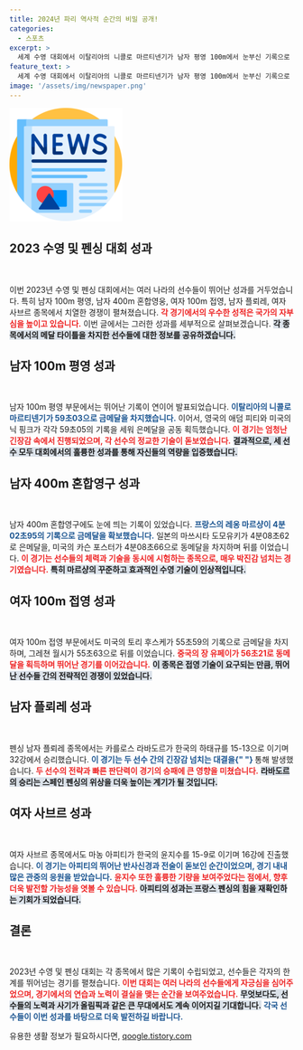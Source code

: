 ```yaml
---
title: 2024년 파리 역사적 순간의 비밀 공개!
categories:
  - 스포츠
excerpt: >
  세계 수영 대회에서 이탈리아의 니콜로 마르티넨기가 남자 평영 100m에서 눈부신 기록으로 금메달을 차지하며, 영국의 애덤 피티와의 치열한 경쟁이 주목받고 있다. 펜싱에서도 한국 선수들이 아쉬운 결과를 남기며 새로운 도전을 암시하고 있다!
feature_text: >
  세계 수영 대회에서 이탈리아의 니콜로 마르티넨기가 남자 평영 100m에서 눈부신 기록으로 금메달을 차지하며, 영국의 애덤 피티와의 치열한 경쟁이 주목받고 있다. 펜싱에서도 한국 선수들이 아쉬운 결과를 남기며 새로운 도전을 암시하고 있다!
image: '/assets/img/newspaper.png'
---
```


<p><img src="/assets/img/newspaper.png" alt="kimp 속보" /></p>

<h2 data-ke-size="size26">2023 수영 및 펜싱 대회 성과</h2>

<p data-ke-size="size16">&nbsp;</p>

<p>이번 2023년 수영 및 펜싱 대회에서는 여러 나라의 선수들이 뛰어난 성과를 거두었습니다. 특히 남자 100m 평영, 남자 400m 혼합영웅, 여자 100m 접영, 남자 플뢰레, 여자 사브르 종목에서 치열한 경쟁이 펼쳐졌습니다. <b><span style="color: #ee2323;">각 경기에서의 우수한 성적은 국가의 자부심을 높이고 있습니다.</span></b> 이번 글에서는 그러한 성과를 세부적으로 살펴보겠습니다. <b><span style="background-color: #21538527;">각 종목에서의 메달 타이틀을 차지한 선수들에 대한 정보를 공유하겠습니다.</span></b></p>

<h2 data-ke-size="size26">남자 100m 평영 성과</h2>

<p data-ke-size="size16">&nbsp;</p>

<p>남자 100m 평영 부문에서는 뛰어난 기록이 연이어 발표되었습니다. <b><span style="color: #1a5490;">이탈리아의 니콜로 마르티넨기가 59초03으로 금메달을 차지했습니다.</span></b> 이어서, 영국의 애덤 피티와 미국의 닉 핑크가 각각 59초05의 기록을 세워 은메달을 공동 획득했습니다. <b><span style="color: #ee2323;">이 경기는 엄청난 긴장감 속에서 진행되었으며, 각 선수의 정교한 기술이 돋보였습니다.</span></b> <b><span style="background-color: #21538527;">결과적으로, 세 선수 모두 대회에서의 훌륭한 성과를 통해 자신들의 역량을 입증했습니다.</span></b></p>

<h2 data-ke-size="size26">남자 400m 혼합영구 성과</h2>

<p data-ke-size="size16">&nbsp;</p>

<p>남자 400m 혼합영구에도 눈에 띄는 기록이 있었습니다. <b><span style="color: #1a5490;">프랑스의 레옹 마르샹이 4분02초95의 기록으로 금메달을 확보했습니다.</span></b> 일본의 마쓰시타 도모유키가 4분08초62로 은메달을, 미국의 카슨 포스터가 4분08초66으로 동메달을 차지하며 뒤를 이었습니다. <b><span style="color: #ee2323;">이 경기는 선수들의 체력과 기술을 동시에 시험하는 종목으로, 매우 박진감 넘치는 경기였습니다.</span></b> <b><span style="background-color: #21538527;">특히 마르샹의 꾸준하고 효과적인 수영 기술이 인상적입니다.</span></b></p>

<h2 data-ke-size="size26">여자 100m 접영 성과</h2>

<p data-ke-size="size16">&nbsp;</p>

<p>여자 100m 접영 부문에서도 미국의 토리 후스케가 55초59의 기록으로 금메달을 차지하며, 그레쳔 월시가 55초63으로 뒤를 이었습니다. <b><span style="color: #ee2323;">중국의 장 유페이가 56초21로 동메달을 획득하며 뛰어난 경기를 이어갔습니다.</span></b> <b><span style="background-color: #21538527;">이 종목은 접영 기술이 요구되는 만큼, 뛰어난 선수들 간의 전략적인 경쟁이 있었습니다.</span></b></p>

<h2 data-ke-size="size26">남자 플뢰레 성과</h2>

<p data-ke-size="size16">&nbsp;</p>

<p>펜싱 남자 플뢰레 종목에서는 카를로스 라바도르가 한국의 하태규를 15-13으로 이기며 32강에서 승리했습니다. <b><span style="color: #1a5490;">이 경기는 두 선수 간의 긴장감 넘치는 대결을{" "} </span></b> 통해 발생했습니다. <b><span style="color: #ee2323;">두 선수의 전략과 빠른 판단력이 경기의 승패에 큰 영향을 미쳤습니다.</span></b> <b><span style="background-color: #21538527;">라바도르의 승리는 스페인 펜싱의 위상을 더욱 높이는 계기가 될 것입니다.</span></b></p>

<h2 data-ke-size="size26">여자 사브르 성과</h2>

<p data-ke-size="size16">&nbsp;</p>

<p>여자 사브르 종목에서도 마농 아피티가 한국의 윤지수를 15-9로 이기며 16강에 진출했습니다. <b><span style="color: #1a5490;">이 경기는 아피티의 뛰어난 반사신경과 전술이 돋보인 순간이었으며, 경기 내내 많은 관중의 응원을 받았습니다.</span></b> <b><span style="color: #ee2323;">윤지수 또한 훌륭한 기량을 보여주었다는 점에서, 향후 더욱 발전할 가능성을 엿볼 수 있습니다.</span></b> <b><span style="background-color: #21538527;">아피티의 성과는 프랑스 펜싱의 힘을 재확인하는 기회가 되었습니다.</span></b></p>

<h2 data-ke-size="size26">결론</h2>

<p data-ke-size="size16">&nbsp;</p>

<p>2023년 수영 및 펜싱 대회는 각 종목에서 많은 기록이 수립되었고, 선수들은 각자의 한계를 뛰어넘는 경기를 펼쳤습니다. <b><span style="color: #ee2323;">이번 대회는 여러 나라의 선수들에게 자긍심을 심어주었으며, 경기에서의 연습과 노력이 결실을 맺는 순간을 보여주었습니다.</span></b> <b><span style="background-color: #21538527;">무엇보다도, 선수들의 노력과 사기가 올림픽과 같은 큰 무대에서도 계속 이어지길 기대합니다.</span></b> <b><span style="color: #1a5490;">각국 선수들이 이번 성과를 바탕으로 더욱 발전하길 바랍니다.</span></b></p>
유용한 생활 정보가 필요하시다면, <a href="https://qoogle.tistory.com" rel="dofollow">qoogle.tistory.com</a>


